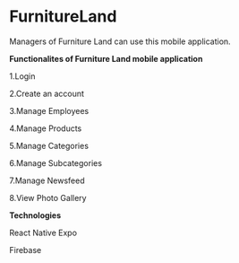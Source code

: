 # FurnitureLand
Managers of Furniture Land can use this mobile application.

**Functionalites of Furniture Land mobile application**

1.Login

2.Create an account

3.Manage Employees

4.Manage Products

5.Manage Categories

6.Manage Subcategories

7.Manage Newsfeed

8.View Photo Gallery

**Technologies**

React Native Expo

Firebase
